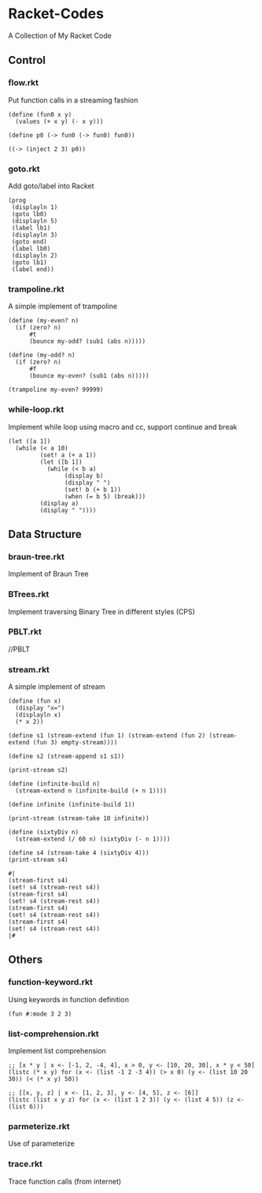 # Racket-Codes

A Collection of My Racket Code

## Control

### flow.rkt

Put function calls in a streaming fashion

```racket
(define (fun0 x y)
  (values (+ x y) (- x y)))

(define p0 (-> fun0 (-> fun0) fun0))

((-> (inject 2 3) p0))
```

### goto.rkt

Add goto/label into Racket

```racket
(prog
 (displayln 1)
 (goto lb0)
 (displayln 5)
 (label lb1)
 (displayln 3)
 (goto end)
 (label lb0)
 (displayln 2)
 (goto lb1)
 (label end))
```

### trampoline.rkt

A simple implement of trampoline

```
(define (my-even? n)
  (if (zero? n)
      #t
      (bounce my-odd? (sub1 (abs n)))))

(define (my-odd? n)
  (if (zero? n)
      #f
      (bounce my-even? (sub1 (abs n)))))

(trampoline my-even? 99999)
```

### while-loop.rkt

Implement while loop using macro and cc, support continue and break

```racket
(let ([a 1])
  (while (< a 10)
         (set! a (+ a 1))
         (let ([b 1])
           (while (< b a)
                (display b)
                (display " ")
                (set! b (+ b 1))
                (when (= b 5) (break)))
         (display a)
         (display " "))))
```

## Data Structure

### braun-tree.rkt

Implement of Braun Tree

### BTrees.rkt

Implement traversing Binary Tree in different styles (CPS)

### PBLT.rkt

//PBLT

### stream.rkt

A simple implement of stream

```racket
(define (fun x)
  (display "x=")
  (displayln x)
  (* x 2))

(define s1 (stream-extend (fun 1) (stream-extend (fun 2) (stream-extend (fun 3) empty-stream))))

(define s2 (stream-append s1 s1))

(print-stream s2)

(define (infinite-build n)
  (stream-extend n (infinite-build (+ n 1))))

(define infinite (infinite-build 1))

(print-stream (stream-take 10 infinite))

(define (sixtyDiv n)
  (stream-extend (/ 60 n) (sixtyDiv (- n 1))))

(define s4 (stream-take 4 (sixtyDiv 4)))
(print-stream s4)

#|
(stream-first s4)
(set! s4 (stream-rest s4))
(stream-first s4)
(set! s4 (stream-rest s4))
(stream-first s4)
(set! s4 (stream-rest s4))
(stream-first s4)
(set! s4 (stream-rest s4))
|#
```

## Others

### function-keyword.rkt

Using keywords in function definition

```racket
(fun #:mode 3 2 3)
```

### list-comprehension.rkt

Implement list comprehension

```racket
;; [x * y | x <- [-1, 2, -4, 4], x > 0, y <- [10, 20, 30], x * y < 50]
(listc (* x y) for (x <- (list -1 2 -3 4)) (> x 0) (y <- (list 10 20 30)) (< (* x y) 50))

;; [[x, y, z] | x <- [1, 2, 3], y <- [4, 5], z <- [6]]
(listc (list x y z) for (x <- (list 1 2 3)) (y <- (list 4 5)) (z <- (list 6)))
```

### parmeterize.rkt

Use of parameterize

### trace.rkt

Trace function calls (from internet)